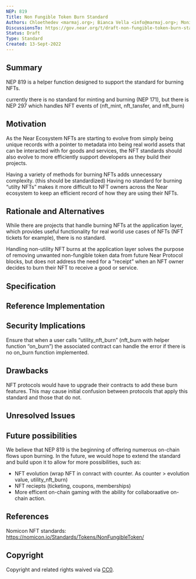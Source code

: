 ```yaml
---
NEP: 819
Title: Non Fungible Token Burn Standard
Authors: Chloethedev <marmaj.org>; Bianca Vella <info@marmaj.org>; Monish Muralidharan <>; 
DiscussionsTo: https://gov.near.org/t/draft-non-fungible-token-burn-standard/28859
Status: Draft
Type: Standard
Created: 13-Sept-2022
---
```


## Summary
NEP 819 is a helper function designed to support the standard for burning NFTs.

currently there is no standard for minting and burning (NEP 171), but there is NEP 297 which handles NFT events of (nft_mint, nft_tansfer, and nft_burn)

## Motivation
As the Near Ecosystem NFTs are starting to evolve from simply being unique records with a pointer to metadata into being real world assets that can be interacted with for goods and services, the NFT standards should also evolve to more efficiently support developers as they build their projects.

Having a variety of methods for burning NFTs adds unnecessary complexity. (this should be standardized)
Having no standard for burning “utilty NFTs” makes it more difficult to NFT owners across the Near ecosystem to keep an efficient record of how they are using their NFTs.

## Rationale and Alternatives
While there are projects that handle burning NFTs at the application layer, which provides useful functionality for real world use cases of NFTs (NFT tickets for example), there is no standard.

Handling non-utility NFT burns at the application layer solves the purpose of removing unwanted non-fungible token data from future Near Protocol blocks, but does not address the need for a “receipt” when an NFT owner decides to burn their NFT to receive a good or service.


## Specification

## Reference Implementation

## Security Implications
Ensure that when a user calls “utility_nft_burn” (nft_burn with helper function “on_burn”) the associated contract can handle the error if there is no on_burn function implemented.

## Drawbacks
NFT protocols would have to upgrade their contracts to add these burn features. This may cause initial confusion between protocols that apply this standard and those that do not.

## Unresolved Issues


## Future possibilities
We believe that NEP 819 is the beginning of offering numerous on-chain flows upon burning. In the future, we would hope to extend the standard and build upon it to allow for more possibilities, such as:

- NFT evolution (wrap NFT in conract with counter. As counter > evolution value, utility_nft_burn)
- NFT reciepts (ticketing, coupons, memberships)
- More efficent on-chain gaming with the ability for collaboraative on-chain action.


## References
Nomicon NFT standards: https://nomicon.io/Standards/Tokens/NonFungibleToken/


## Copyright

Copyright and related rights waived via [CC0](https://creativecommons.org/publicdomain/zero/1.0/).
